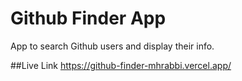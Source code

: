 # Github Finder App

App to search Github users and display their info.

##Live Link
https://github-finder-mhrabbi.vercel.app/
